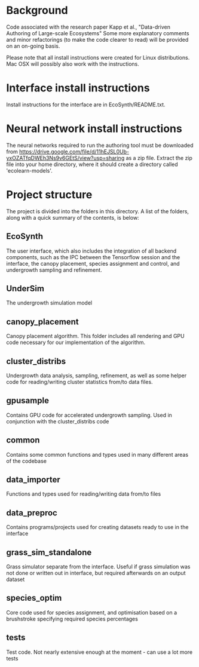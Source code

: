 # Background

Code associated with the research paper Kapp et al., "Data-driven Authoring of Large-scale Ecosystems" 
Some more explanatory comments and minor refactorings (to make the code clearer to read) will be provided on an on-going basis.

Please note that all install instructions were created for Linux distributions. Mac OSX will possibly also work with the instructions.

# Interface install instructions

Install instructions for the interface are in EcoSynth/README.txt.

# Neural network install instructions

The neural networks required to run the authoring tool must be downloaded from https://drive.google.com/file/d/11hEJSL0Ub-yxOZATfqDWEh3Ns9v6GEtS/view?usp=sharing as a zip file. Extract the zip file into your home directory, where it should create a directory called 'ecolearn-models'.

# Project structure

The project is divided into the folders in this directory. A list of the folders, along with a quick summary of the contents, is below:

## EcoSynth

The user interface, which also includes the integration of all backend components, such as the IPC between the Tensorflow session and the interface, the canopy placement, species assignment and control, and undergrowth sampling and refinement.

## UnderSim

The undergrowth simulation model

## canopy\_placement

Canopy placement algorithm. This folder includes all rendering and GPU code necessary for our implementation of the algorithm.

## cluster\_distribs

Undergrowth data analysis, sampling, refinement, as well as some helper code for reading/writing cluster statistics from/to data files.

## gpusample

Contains GPU code for accelerated undergrowth sampling. Used in conjunction with the cluster\_distribs code

## common

Contains some common functions and types used in many different areas of the codebase

## data\_importer

Functions and types used for reading/writing data from/to files

## data\_preproc

Contains programs/projects used for creating datasets ready to use in the interface

## grass\_sim\_standalone

Grass simulator separate from the interface. Useful if grass simulation was not done or written out in interface, but required
afterwards on an output dataset

## species\_optim

Core code used for species assignment, and optimisation based on a brushstroke specifying required species percentages

## tests

Test code. Not nearly extensive enough at the moment - can use a lot more tests

